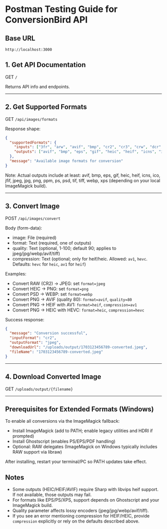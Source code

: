 # Postman Testing Guide for ConversionBird API

## Base URL
```
http://localhost:3000
```

## 1. Get API Documentation
GET `/`

Returns API info and endpoints.

---

## 2. Get Supported Formats
GET `/api/images/formats`

Response shape:
```json
{
  "supportedFormats": {
    "inputs": ["3fr", "arw", "avif", "bmp", "cr2", "cr3", "crw", "dcr", "dng", "eps", "erf", "gif", "heic", "heif", "icns", "ico", "jfif", "jpeg", "jpg", "mos", "mrw", "nef", "odd", "odg", "orf", "pef", "png", "ppm", "ps", "psd", "pub", "raf", "raw", "rw2", "tif", "tiff", "webp", "x3f", "xcf", "xps"],
    "outputs": ["avif", "bmp", "eps", "gif", "heic", "heif", "icns", "ico", "jfif", "jpeg", "jpg", "pdf", "png", "ppm", "ps", "psd", "tif", "tiff", "webp", "xps"]
  },
  "message": "Available image formats for conversion"
}
```
Note: Actual outputs include at least: avif, bmp, eps, gif, heic, heif, icns, ico, jfif, jpeg, jpg, png, ppm, ps, psd, tif, tiff, webp, xps (depending on your local ImageMagick build).

---

## 3. Convert Image
POST `/api/images/convert`

Body (form-data):
- image: File (required)
- format: Text (required, one of outputs)
- quality: Text (optional, 1-100; default 90; applies to jpeg/jpg/webp/avif/tiff)
- compression: Text (optional; only for heif/heic. Allowed: `av1`, `hevc`. Defaults: `hevc` for `heic`, `av1` for `heif`)

Examples:
- Convert RAW (CR2) → JPEG: set `format=jpeg`
- Convert HEIC → PNG: set `format=png`
- Convert PSD → WEBP: set `format=webp`
- Convert PNG → AVIF (quality 80): `format=avif`, `quality=80`
 - Convert PNG → HEIF with AV1: `format=heif`, `compression=av1`
 - Convert PNG → HEIC with HEVC: `format=heic`, `compression=hevc`

Success response:
```json
{
  "message": "Conversion successful",
  "inputFormat": "cr2",
  "outputFormat": "jpeg",
  "downloadUrl": "/uploads/output/1703123456789-converted.jpeg",
  "fileName": "1703123456789-converted.jpeg"
}
```

---

## 4. Download Converted Image
GET `/uploads/output/{filename}`

---

## Prerequisites for Extended Formats (Windows)
To enable all conversions via the ImageMagick fallback:
- Install ImageMagick (add to PATH; enable legacy utilities and HDRI if prompted)
- Install Ghostscript (enables PS/EPS/PDF handling)
- Optional: RAW delegates (ImageMagick on Windows typically includes RAW support via libraw)

After installing, restart your terminal/PC so PATH updates take effect.

## Notes
- Some outputs (HEIC/HEIF/AVIF) require Sharp with libvips heif support. If not available, those outputs may fail.
- For formats like EPS/PS/XPS, support depends on Ghostscript and your ImageMagick build.
- Quality parameter affects lossy encoders (jpeg/jpg/webp/avif/tiff).
 - If you see an error mentioning compression for HEIF/HEIC, provide `compression` explicitly or rely on the defaults described above.
